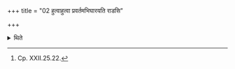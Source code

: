 +++
title = "02 हुत्वाहुत्वा प्रवर्तमभिघारयति राडसि"

+++

<details><summary>थिते</summary>

2. After having offered, each time he pours the ghee remaining in the spoon on the ear-ring with rāḍasi svarāḍasi...[^1]  

[^1]: Cp. XXII.25.22. 
</details>
